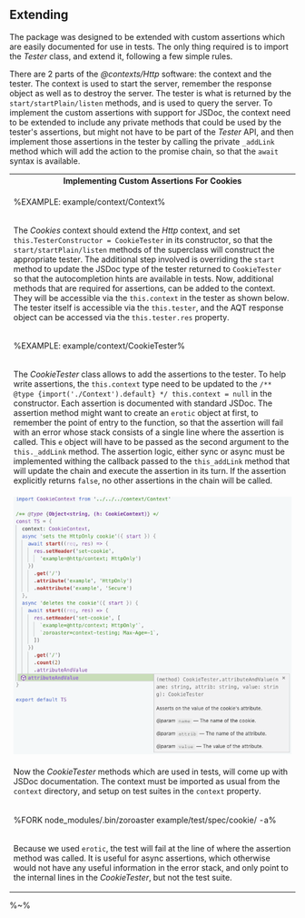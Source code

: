 ## Extending

The package was designed to be extended with custom assertions which are easily documented for use in tests. The only thing required is to import the _Tester_ class, and extend it, following a few simple rules.

There are 2 parts of the _@contexts/Http_ software: the context and the tester. The context is used to start the server, remember the response object as well as to destroy the server. The tester is what is returned by the `start/startPlain/listen` methods, and is used to query the server. To implement the custom assertions with support for JSDoc, the context need to be extended to include any private methods that could be used by the tester's assertions, but might not have to be part of the _Tester_ API, and then implement those assertions in the tester by calling the private `_addLink` method which will add the action to the promise chain, so that the `await` syntax is available.

<table>
<tr><th>Implementing Custom Assertions For Cookies</th></tr>
<!-- block-start -->
<tr><td>

%EXAMPLE: example/context/Context%
</td></tr>
<tr><td><md2html>

The _Cookies_ context should extend the _Http_ context, and set `this.TesterConstructor = CookieTester` in its constructor, so that the `start/startPlain/listen` methods of the superclass will construct the appropriate tester. The additional step involved is overriding the `start` method to update the JSDoc type of the tester returned to `CookieTester` so that the autocompletion hints are available in tests. Now, additional methods that are required for assertions, can be added to the context. They will be accessible via the `this.context` in the tester as shown below. The tester itself is accessible via the `this.tester`, and the AQT response object can be accessed via the `this.tester.res` property.
</md2html></td></tr>
<!-- /block-end -->
<!-- block-start -->
<tr><td>

%EXAMPLE: example/context/CookieTester%
</td></tr>
<tr><td><md2html>

The _CookieTester_ class allows to add the assertions to the tester. To help write assertions, the `this.context` type need to be updated to the `/** @type {import('./Context').default} */ this.context = null` in the constructor. Each assertion is documented with standard JSDoc. The assertion method might want to create an `erotic` object at first, to remember the point of entry to the function, so that the assertion will fail with an error whose stack consists of a single line where the assertion is called. This `e` object will have to be passed as the second argument to the `this._addLink` method. The assertion logic, either sync or async must be implemented withing the callback passed to the `this_addLink` method that will update the chain and execute the assertion in its turn. If the assertion explicitly returns `false`, no other assertions in the chain will be called.
</md2html></td></tr>
<!-- /block-end -->
<!-- block-start -->
<tr><td>

<img src="aty/jsdoc.gif" alt="Writing JSDoc Enabled Assertions">
</td></tr>
<tr><td><md2html>

Now the _CookieTester_ methods which are used in tests, will come up with JSDoc documentation. The context must be imported as usual from the `context` directory, and setup on test suites in the `context` property.
</md2html></td></tr>
<!-- /block-end -->
<!-- block-start -->
<tr><td>

%FORK node_modules/.bin/zoroaster example/test/spec/cookie/ -a%
</td></tr>
<tr><td><md2html>

Because we used `erotic`, the test will fail at the line of where the assertion method was called. It is useful for async assertions, which otherwise would not have any useful information in the error stack, and only point to the internal lines in the _CookieTester_, but not the test suite.
</md2html></td></tr>
<!-- /block-end -->
</table>

%~%